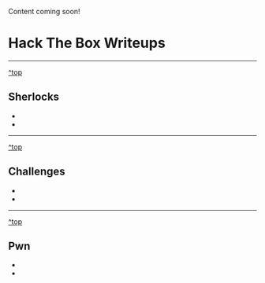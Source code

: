 Content coming soon!

<a id="top"></a>
# Hack The Box Writeups

---

[^top](#top)
## Sherlocks
+ [](#)
+ [](#)


---

[^top](#top)
## Challenges
+ [](#)
+ [](#)


---

[^top](#top)
## Pwn
+ [](#)
+ [](#)

